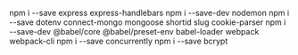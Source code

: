 npm i --save express express-handlebars
npm i --save-dev nodemon
npm i --save dotenv connect-mongo mongoose shortid slug cookie-parser
npm i --save-dev @babel/core @babel/preset-env babel-loader webpack webpack-cli
npm i --save concurrently
npm i --save bcrypt